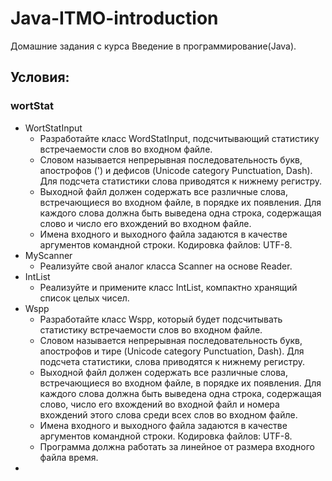# Java-ITMO-introduction
Домашние задания с курса Введение в программирование(Java).
## Условия:
### wortStat
* WortStatInput
  * Разработайте класс WordStatInput, подсчитывающий статистику встречаемости слов во входном файле.
  * Словом называется непрерывная последовательность букв, апострофов (') и дефисов (Unicode category Punctuation, Dash). Для подсчета статистики слова приводятся к нижнему регистру.
  * Выходной файл должен содержать все различные слова, встречающиеся во входном файле, в порядке их появления. Для каждого слова должна быть выведена одна строка, содержащая слово и число его вхождений во входном файле.
  * Имена входного и выходного файла задаются в качестве аргументов командной строки. Кодировка файлов: UTF-8.
* MyScanner
  * Реализуйте свой аналог класса Scanner на основе Reader.
* IntList
  * Реализуйте и примените класс IntList, компактно хранящий список целых чисел.
* Wspp
  * Разработайте класс Wspp, который будет подсчитывать статистику встречаемости слов во входном файле.
  * Словом называется непрерывная последовательность букв, апострофов и тире (Unicode category Punctuation, Dash). Для подсчета статистики, слова приводятся к нижнему регистру.
  * Выходной файл должен содержать все различные слова, встречающиеся во входном файле, в порядке их появления. Для каждого слова должна быть выведена одна строка, содержащая слово, число его вхождений во входной файл и номера вхождений этого слова среди всех слов во входном файле.
  * Имена входного и выходного файла задаются в качестве аргументов командной строки. Кодировка файлов: UTF-8.
  * Программа должна работать за линейное от размера входного файла время.
* 
